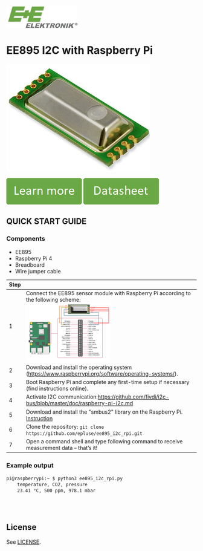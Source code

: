 [![E+E_Logo](./images/epluse-logo.png)](https://www.epluse.com/en/)

# EE895 I2C with Raspberry Pi


![EE895](./images/EE895-co2-element.png)  


[![button1](./images/learn-more.png)](https://www.epluse.com/en/products/co2-measurement/co2-sensor/ee895/)   [![button2](./images/data-sheet.png)](https://downloads.epluse.com/fileadmin/data/product/ee895/datasheet_EE895.pdf) 



## QUICK START GUIDE  

### Components 
- EE895
- Raspberry Pi 4
- Breadboard 
- Wire jumper cable <br>

| Step |                                                                                                                                                             |
|------|-------------------------------------------------------------------------------------------------------------------------------------------------------------|
| 1    | Connect the EE895 sensor module with Raspberry Pi according to the following scheme: <br> [<img src="images/EE895_rpi.PNG" width="50%"/>](images/EE895_rpi.PNG)|
| 2    | Download and install the operating system (https://www.raspberrypi.org/software/operating-systems/).                                                            |
| 3    | Boot Raspberry Pi and complete any first-time setup if necessary (find instructions online).                                                                |
| 4    | Activate I2C communication:https://github.com/fivdi/i2c-bus/blob/master/doc/raspberry-pi-i2c.md                     |
| 5    | Download and install the "smbus2" library on the Raspberry Pi. [Instruction](https://pypi.org/project/smbus2/#:~:text=Installation%20instructions)            |
| 6    | Clone the repository: ```git clone https://github.com/epluse/ee895_i2c_rpi.git```             |
| 7    | Open a command shell and type following command to receive measurement data – that’s it!  |

### Example output

```shell
pi@raspberrypi:~ $ python3 ee895_i2c_rpi.py
	temperature, CO2, pressure
	23.41 °C, 500 ppm, 978.1 mbar 
```
<br>



<br>

## License 
See [LICENSE](LICENSE).
